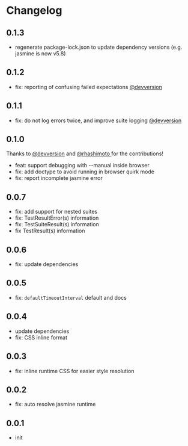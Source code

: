 # Changelog

## 0.1.3

- regenerate package-lock.json to update dependency versions (e.g. jasmine is now v5.8)

## 0.1.2
- fix: reporting of confusing failed expectations [@devversion](https://github.com/devversion)

## 0.1.1
- fix: do not log errors twice, and improve suite logging [@devversion](https://github.com/devversion)

## 0.1.0

Thanks to [@devversion](https://github.com/devversion) and [@rhashimoto
](https://github.com/rhashimoto) for the contributions!
- feat: support debugging with --manual inside browser
- fix: add doctype to avoid running in browser quirk mode
- fix: report incomplete jasmine error

## 0.0.7
- fix: add support for nested suites
- fix: TestResultError(s) information
- fix: TestSuiteResult(s) information
- fix TestResult(s) information

## 0.0.6
- fix: update dependencies 

## 0.0.5
- fix: `defaultTimeoutInterval` default and docs

## 0.0.4
- update dependencies
- fix: CSS inline format

## 0.0.3
- fix: inline runtime CSS for easier style resolution

## 0.0.2
- fix: auto resolve jasmine runtime

## 0.0.1
- init

